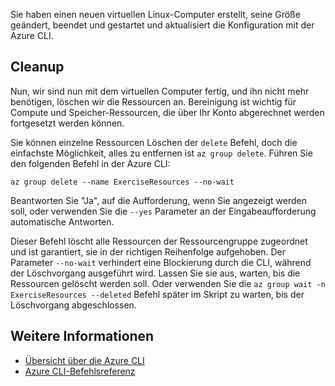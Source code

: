 Sie haben einen neuen virtuellen Linux-Computer erstellt, seine Größe geändert, beendet und gestartet und aktualisiert die Konfiguration mit der Azure CLI.

## <a name="cleanup"></a>Cleanup

Nun, wir sind nun mit dem virtuellen Computer fertig, und ihn nicht mehr benötigen, löschen wir die Ressourcen an. Bereinigung ist wichtig für Compute und Speicher-Ressourcen, die über Ihr Konto abgerechnet werden fortgesetzt werden können. 

Sie können einzelne Ressourcen Löschen der `delete` Befehl, doch die einfachste Möglichkeit, alles zu entfernen ist `az group delete`. Führen Sie den folgenden Befehl in der Azure CLI:

```azurecli
az group delete --name ExerciseResources --no-wait
```

Beantworten Sie "Ja", auf die Aufforderung, wenn Sie angezeigt werden soll, oder verwenden Sie die `--yes` Parameter an der Eingabeaufforderung automatische Antworten.

Dieser Befehl löscht alle Ressourcen der Ressourcengruppe zugeordnet und ist garantiert, sie in der richtigen Reihenfolge aufgehoben. Der Parameter `--no-wait` verhindert eine Blockierung durch die CLI, während der Löschvorgang ausgeführt wird. Lassen Sie sie aus, warten, bis die Ressourcen gelöscht werden soll. Oder verwenden Sie die `az group wait -n ExerciseResources --deleted` Befehl später im Skript zu warten, bis der Löschvorgang abgeschlossen.


## <a name="further-reading"></a>Weitere Informationen

* [Übersicht über die Azure CLI](https://docs.microsoft.com/en-us/cli/azure/?view=azure-cli-latest)
* [Azure CLI-Befehlsreferenz](https://docs.microsoft.com/en-us/cli/azure/reference-index?view=azure-cli-latest)
